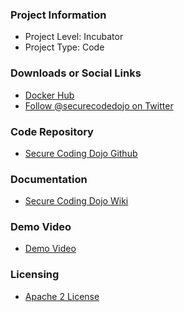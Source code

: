 ### Project Information

* Project Level: Incubator
* Project Type: Code

### Downloads or Social Links

* [Docker Hub](https://hub.docker.com/u/securecodingdojo)
* [Follow @securecodedojo on Twitter](https://twitter.com/SecureCodeDojo)

### Code Repository

* [Secure Coding Dojo Github](https://github.com/trendmicro/SecureCodingDojo)

### Documentation

* [Secure Coding Dojo Wiki](https://github.com/trendmicro/SecureCodingDojo/wiki)

### Demo Video

* [Demo Video](https://github.com/trendmicro/SecureCodingDojo/tree/master/demo)

### Licensing

* [Apache 2 License](https://www.apache.org/licenses/LICENSE-2.0)


